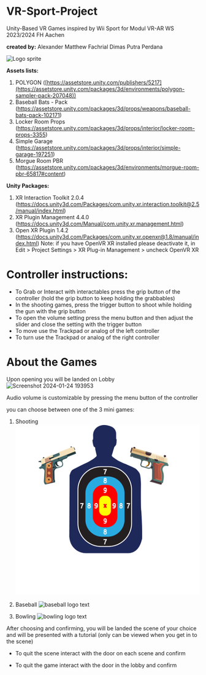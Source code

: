 # VR-Sport-Project
Unity-Based VR Games inspired by Wii Sport for Modul VR-AR WS 2023/2024 FH Aachen

**created by:**
Alexander Matthew
Fachrial Dimas Putra Perdana

![Logo sprite](https://github.com/FDims/VR-Sport-Porject/assets/110996703/a14b19bc-bf04-47b7-a418-ea1f67217eb2)

**Assets lists:**
1. POLYGON ([https://assetstore.unity.com/publishers/5217](https://assetstore.unity.com/packages/3d/environments/polygon-sampler-pack-207048))
2. Baseball Bats - Pack (https://assetstore.unity.com/packages/3d/props/weapons/baseball-bats-pack-102171)
3. Locker Room Props (https://assetstore.unity.com/packages/3d/props/interior/locker-room-props-3355)
4. Simple Garage (https://assetstore.unity.com/packages/3d/props/interior/simple-garage-197251)
5. Morgue Room PBR (https://assetstore.unity.com/packages/3d/environments/morgue-room-pbr-65817#content)

**Unity Packages:**
1. XR Interaction Toolkit 2.0.4 (https://docs.unity3d.com/Packages/com.unity.xr.interaction.toolkit@2.5/manual/index.html)
2. XR Plugin Management 4.4.0 (https://docs.unity3d.com/Manual/com.unity.xr.management.html)
3. Open XR Plugin 1.4.2 (https://docs.unity3d.com/Packages/com.unity.xr.openxr@1.8/manual/index.html)
Note: if you have OpenVR XR installed please deactivate it, in Edit > Project Settings > XR Plug-in Management > uncheck OpenVR XR

# **Controller instructions:**
- To Grab or Interact with interactables press the grip button of the controller (hold the grip button to keep holding the grabbables)
- In the shooting games, press the trigger button to shoot while holding the gun with the grip button
- To open the volume setting press the menu button and then adjust the slider and close the setting with the trigger button
- To move use the Trackpad or analog of the left controller
- To turn use the Trackpad or analog of the right controller

# **About the Games**

Upon opening you will be landed on Lobby
![Screenshot 2024-01-24 193953](https://github.com/FDims/VR-Sport-Porject/assets/110996703/d9de8a6a-8825-401d-a9f0-988cd68cb186)

Audio volume is customizable by pressing the menu button of the controller

you can choose between one of the 3 mini games:
1. Shooting
![shooting button](documentation/shooting_logo.png)

3. Baseball
![baseball logo text](https://github.com/FDims/VR-Sport-Porject/assets/110996703/29bfc0dc-4d53-4fc2-ae13-221936985754)

4. Bowling
![bowling logo text](https://github.com/FDims/VR-Sport-Porject/assets/110996703/d5aab8d4-3786-451c-8a66-8361740e35fa)


After choosing and confirming, you will be landed the scene of your choice and will be presented with a tutorial (only can be viewed when you get in to the scene)

- To quit the scene interact with the door on each scene and confirm

- To quit the game interact with the door in the lobby and confirm

